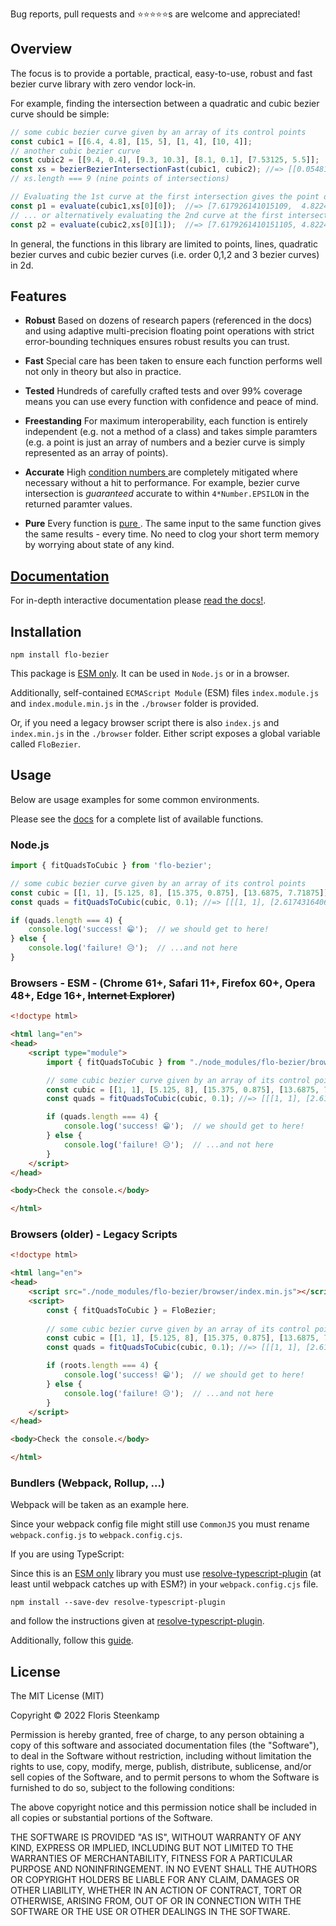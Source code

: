 Bug reports, pull requests and ⭐⭐⭐⭐⭐s are welcome and appreciated!

## Overview

The focus is to provide a portable, practical, easy-to-use, robust and fast bezier curve
library with zero vendor lock-in.

For example, finding the intersection between a quadratic and cubic bezier curve
should be simple:

```typescript
// some cubic bezier curve given by an array of its control points
const cubic1 = [[6.4, 4.8], [15, 5], [1, 4], [10, 4]];
// another cubic bezier curve
const cubic2 = [[9.4, 0.4], [9.3, 10.3], [8.1, 0.1], [7.53125, 5.5]];
const xs = bezierBezierIntersectionFast(cubic1, cubic2); //=> [[0.054810011880009446, 0.9516779285879586], ...
// xs.length === 9 (nine points of intersections)

// Evaluating the 1st curve at the first intersection gives the point of intersection
const p1 = evaluate(cubic1,xs[0][0]);  //=> [7.617926141015109,  4.822433357454532]
// ... or alternatively evaluating the 2nd curve at the first intersection
const p2 = evaluate(cubic2,xs[0][1]);  //=> [7.6179261410151105, 4.822433357454532]
```

In general, the functions in this library are limited to points, lines, quadratic bezier
curves and cubic bezier curves (i.e. order 0,1,2 and 3 bezier curves) in 2d.

## Features

* **Robust** Based on dozens of research papers (referenced in the docs) and using adaptive multi-precision
floating point operations with strict error-bounding techniques ensures
robust results you can trust.

* **Fast** Special care has been taken to ensure each function performs well not 
only in theory but also in practice.
      
* **Tested** Hundreds of carefully crafted tests and over 99% coverage means you can
use every function with confidence and peace of mind.

* **Freestanding** For maximum interoperability, each function is entirely independent (e.g.
not a method of a class) and takes simple paramters (e.g. a point is just
an array of numbers and a bezier curve is simply represented as an array of points).

* **Accurate** High <a href="https://en.wikipedia.org/wiki/Condition_number)">condition numbers </a>
are completely mitigated where necessary without a hit to performance. For example,
bezier curve intersection is <i>guaranteed</i> accurate to 
within <code>4*Number.EPSILON</code> in the returned paramter values.

* **Pure** Every function is <a href="https://en.wikipedia.org/wiki/Pure_function">pure </a>.
The same input to the same function gives the same results - every time. No need
to clog your short term memory by worrying about state of any kind.


## [Documentation](https://florissteenkamp.github.io/FloBezier)
For in-depth interactive documentation please [read the docs!](https://florissteenkamp.github.io/FloBezier).

## Installation

```cli
npm install flo-bezier
```

This package is [ESM only](https://gist.github.com/sindresorhus/a39789f98801d908bbc7ff3ecc99d99c).
It can be used in `Node.js` or in a browser.

Additionally, self-contained `ECMAScript Module` (ESM) files `index.module.js` and
`index.module.min.js` in the `./browser` folder is provided.

Or, if you need a legacy browser script there is also `index.js`
and `index.min.js` in the `./browser` folder. Either script exposes a global 
variable called `FloBezier`.

## Usage

Below are usage examples for some common environments. 

Please see the [docs](https://florissteenkamp.github.io/FloBezier) for a complete
list of available functions.

### Node.js
```js
import { fitQuadsToCubic } from 'flo-bezier';

// some cubic bezier curve given by an array of its control points
const cubic = [[1, 1], [5.125, 8], [15.375, 0.875], [13.6875, 7.71875]];
const quads = fitQuadsToCubic(cubic, 0.1); //=> [[[1, 1], [2.617431640625, 3.5152587890625], ...

if (quads.length === 4) {
    console.log('success! 😁');  // we should get to here!
} else {
    console.log('failure! 😥');  // ...and not here
}
```

### Browsers - ESM - (Chrome 61+, Safari 11+, Firefox 60+, Opera 48+, Edge 16+, ~~Internet Explorer~~)

```html
<!doctype html>

<html lang="en">
<head>
    <script type="module">
        import { fitQuadsToCubic } from "./node_modules/flo-bezier/browser/index.module.min.js";

        // some cubic bezier curve given by an array of its control points
        const cubic = [[1, 1], [5.125, 8], [15.375, 0.875], [13.6875, 7.71875]];
        const quads = fitQuadsToCubic(cubic, 0.1); //=> [[[1, 1], [2.617431640625, 3.5152587890625], ...

        if (quads.length === 4) {
            console.log('success! 😁');  // we should get to here!
        } else {
            console.log('failure! 😥');  // ...and not here
        }
    </script>
</head>

<body>Check the console.</body>

</html>
```

### Browsers (older) - Legacy Scripts

```html
<!doctype html>

<html lang="en">
<head>
    <script src="./node_modules/flo-bezier/browser/index.min.js"></script>
    <script>
        const { fitQuadsToCubic } = FloBezier;
        
        // some cubic bezier curve given by an array of its control points
        const cubic = [[1, 1], [5.125, 8], [15.375, 0.875], [13.6875, 7.71875]];
        const quads = fitQuadsToCubic(cubic, 0.1); //=> [[[1, 1], [2.617431640625, 3.5152587890625], ...

        if (roots.length === 4) {
            console.log('success! 😁');  // we should get to here!
        } else {
            console.log('failure! 😥');  // ...and not here
        }
    </script>
</head>

<body>Check the console.</body>

</html>
```

### Bundlers (Webpack, Rollup, ...)

Webpack will be taken as an example here.

Since your webpack config file might still use `CommonJS` you must rename 
`webpack.config.js` to `webpack.config.cjs`.

If you are using TypeScript:

Since this is an [ESM only](https://gist.github.com/sindresorhus/a39789f98801d908bbc7ff3ecc99d99c)
library you must use [resolve-typescript-plugin](https://www.npmjs.com/package/resolve-typescript-plugin) 
(at least until webpack catches up with ESM?) in your `webpack.config.cjs` file.

```cli
npm install --save-dev resolve-typescript-plugin
```

and follow the instructions given at [resolve-typescript-plugin](https://www.npmjs.com/package/resolve-typescript-plugin).

Additionally, follow this [guide](https://gist.github.com/sindresorhus/a39789f98801d908bbc7ff3ecc99d99c#how-can-i-make-my-typescript-project-output-esm).


## License

The MIT License (MIT)

Copyright © 2022 Floris Steenkamp

Permission is hereby granted, free of charge, to any person obtaining a copy of this software and associated documentation files (the "Software"), to deal in the Software without restriction, including without limitation the rights to use, copy, modify, merge, publish, distribute, sublicense, and/or sell copies of the Software, and to permit persons to whom the Software is furnished to do so, subject to the following conditions:

The above copyright notice and this permission notice shall be included in all copies or substantial portions of the Software.

THE SOFTWARE IS PROVIDED "AS IS", WITHOUT WARRANTY OF ANY KIND, EXPRESS OR IMPLIED, INCLUDING BUT NOT LIMITED TO THE WARRANTIES OF MERCHANTABILITY, FITNESS FOR A PARTICULAR PURPOSE AND NONINFRINGEMENT. IN NO EVENT SHALL THE AUTHORS OR COPYRIGHT HOLDERS BE LIABLE FOR ANY CLAIM, DAMAGES OR OTHER LIABILITY, WHETHER IN AN ACTION OF CONTRACT, TORT OR OTHERWISE, ARISING FROM, OUT OF OR IN CONNECTION WITH THE SOFTWARE OR THE USE OR OTHER DEALINGS IN THE SOFTWARE.